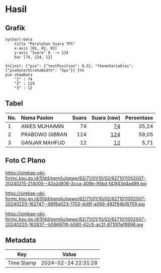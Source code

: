 # Hasil

## Grafik

```mermaid
xychart-beta
    title "Perolehan Suara TPS"
    x-axis [01, 02, 03]
    y-axis "Suara" 0 --> 124
    bar [74, 124, 12]
```

```mermaid
%%{init: {"pie": {"textPosition": 0.5}, "themeVariables": {"pieOuterStrokeWidth": "5px"}} }%%
pie showData
    "1" : 74
    "2" : 124
    "3" : 12
```

## Tabel

| No. | Nama Paslon    | Suara | Suara (raw) | Persentase |
|:--- |:-------------- | -----:| -----------:| ----------:|
| 1   | ANIES MUHAIMIN | 74    | [74][p-1]   | 35,24      |
| 2   | PRABOWO GIBRAN | 124   | [124][p-2]  | 59,05      |
| 3   | GANJAR MAHFUD  | 12    | [12][p-3]   | 5,71       |


[p-1]: https://github.com/gigit-pemilu/pemilu-2024-62-kalimantan-tengah/blob/main/pilpres/hitung-suara/sub/62-kalimantan-tengah/sub/71-kota-palangkaraya/sub/01-pahandut/sub/1002-panarung/sub/007-tps/sub/paslon-1.txt
[p-2]: https://github.com/gigit-pemilu/pemilu-2024-62-kalimantan-tengah/blob/main/pilpres/hitung-suara/sub/62-kalimantan-tengah/sub/71-kota-palangkaraya/sub/01-pahandut/sub/1002-panarung/sub/007-tps/sub/paslon-2.txt
[p-3]: https://github.com/gigit-pemilu/pemilu-2024-62-kalimantan-tengah/blob/main/pilpres/hitung-suara/sub/62-kalimantan-tengah/sub/71-kota-palangkaraya/sub/01-pahandut/sub/1002-panarung/sub/007-tps/sub/paslon-3.txt

## Foto C Plano

https://sirekap-obj-formc.kpu.go.id/5fdd/pemilu/ppwp/62/71/01/10/02/6271011002007-20240215-214005--42a2d936-2cca-409b-95bd-f43f43d4ad89.jpg

https://sirekap-obj-formc.kpu.go.id/5fdd/pemilu/ppwp/62/71/01/10/02/6271011002007-20240220-162747--88f8a023-1703-4d9f-a066-492f94b16709.jpg

https://sirekap-obj-formc.kpu.go.id/5fdd/pemilu/ppwp/62/71/01/10/02/6271011002007-20240220-162837--b59697f4-b580-42c5-ac2f-8710f1ef8998.jpg


## Metadata

| Key        | Value               |
| ---------- | ------------------- |
| Time Stamp | 2024-02-24 22:31:28 |



